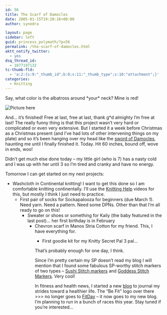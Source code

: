 ```yaml
---
id: 56
title: The Scarf of Damocles
date: 2005-01-15T19:20:16+00:00
author: synedra

layout: page
sidebar: left
guid: princess_polymath/?p=56
permalink: /the-scarf-of-damocles.html
aktt_notify_twitter:
  - yes
dsq_thread_id:
  - 1877197132
tc-thumb-fld:
  - 'a:2:{s:9:"_thumb_id";b:0;s:11:"_thumb_type";s:10:"attachment";}'
categories:
  - Knitting
---
```

Say, what color is the albatross around \*your\* neck? Mine is red!
  
![Picture here](http://www.perlgoddess.com/blog/images/scarf.jpg)
  
And&#8230; it&#8217;s finished! Free at last, free at last, thank g*d almighty I&#8217;m free at last! The really funny thing is that this project wasn&#8217;t very hard or complicated or even very extensive. But I started it a week before Christmas as a Christmas present (and I&#8217;ve had lots of other intervening things on my plate) and so it&#8217;s been hanging over my head like the [sword of Damocles](http://www.geocities.com/Hollywood/2549/damocles.html), haunting me until I finally finished it. Today. Hit 60 inches, bound off, wove in ends, woo!
  
Didn&#8217;t get much else done today &#8211; my little girl (who is 7) has a nasty cold and I was up with her until 3 so I&#8217;m tired and cranky and have no energy.
  
Tomorrow I can get started on my next projects:

  * Washcloth in Continental knitting! I want to get this done so I am comfortable knitting continentally. I&#8217;ll use the [Knitting Help](http://www.knittinghelp.com/) videos for this, but mostly I think I just need to practice. 
      * First pair of socks for Sockapalooza for beginners (due March 1). Need yarn. Need a pattern. Need some DPNs. Other than that I&#8217;m all ready to go on this! 
          * Sweater or shoes or something for Kaily (the baby featured in the last post)&#8230; her first birthday is in February 
              * Chevron scarf in Manos Stria Cotton for my friend. This, I have everything for. 
                  * First goodie kit for my Knitty Secret Pal 3 pal&#8230; </ul> 
                    That&#8217;s probably enough for one day, I think.
  
                    Since I&#8217;m pretty certain my SP doesn&#8217;t read my blog I will mention that I found some fabulous SP-worthy stitch markers of two types &#8211; [Sushi Stitch markers](http://www.amyville.com/) and [Goddess Stitch Markers](http://www.zenknit.com/buy.html). Very cool!
  
                    In fitness and health news, I started a new [blog](http://fitness.domestigirl.com/) to journal my strides toward a healthier life. The &#8220;Be Fit&#8221; logo over there >>> no longer goes to [FitDay](http://www.fitday.com/) &#8211; it now goes to my new blog. I&#8217;m planning to run in a bunch of races this year. Stay tuned if you&#8217;re interested&#8230;